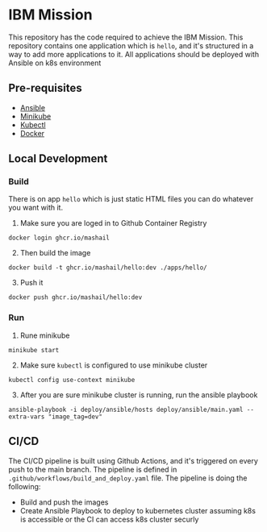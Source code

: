# IBM Mission
This repository has the code required to achieve the IBM Mission. 
This repository contains one application which is `hello`, and it's structured in a way to add more applications to it.
All applications should be deployed with Ansible on k8s environment

## Pre-requisites
- [Ansible](https://docs.ansible.com/ansible/latest/installation_guide/intro_installation.html)
- [Minikube](https://minikube.sigs.k8s.io/docs/start/)
- [Kubectl](https://kubernetes.io/docs/tasks/tools/install-kubectl/)
- [Docker](https://docs.docker.com/get-docker/)

## Local Development

### Build
There is on app `hello` which is just static HTML files you can do whatever you want with it.

1. Make sure you are loged in to Github Container Registry
```shell
docker login ghcr.io/mashail
```

2. Then build the image
```shell
docker build -t ghcr.io/mashail/hello:dev ./apps/hello/
```
3. Push it
```shell
docker push ghcr.io/mashail/hello:dev
```

### Run
1. Rune minikube
```shell
minikube start
```
2. Make sure `kubectl` is configured to use minikube cluster
```shell
kubectl config use-context minikube
```

3. After you are sure minikube cluster is running, run the ansible playbook
```shell
ansible-playbook -i deploy/ansible/hosts deploy/ansible/main.yaml --extra-vars "image_tag=dev"
```

## CI/CD
The CI/CD pipeline is built using Github Actions, and it's triggered on every push to the main branch.
The pipeline is defined in `.github/workflows/build_and_deploy.yaml` file. The pipeline is doing the following:
- Build and push the images
- Create Ansible Playbook to deploy to kubernetes cluster assuming k8s is accessible or the CI can access k8s cluster securly